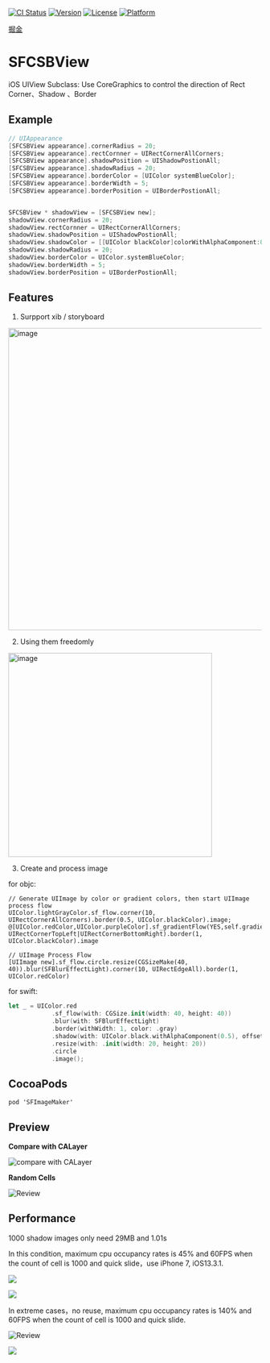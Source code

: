 [![CI Status](https://img.shields.io/travis/389185764@qq.com/SDWebImage-SFImageMaker.svg?style=flat)](https://travis-ci.org/389185764@qq.com/SDWebImage-SFImageMaker)
[![Version](https://img.shields.io/cocoapods/v/SFImageMaker.svg?style=flat)](https://cocoapods.org/pods/SFImageMaker)
[![License](https://img.shields.io/cocoapods/l/SFImageMaker.svg?style=flat)](https://cocoapods.org/pods/SFImageMaker)
[![Platform](https://img.shields.io/cocoapods/p/SFImageMaker.svg?style=flat)](https://cocoapods.org/pods/SFImageMaker)

[掘金](https://juejin.im/post/5e1e08c36fb9a030080c9427)

# SFCSBView
iOS UIView Subclass: Use CoreGraphics to control the direction of Rect Corner、Shadow 、Border
## Example
```objective-c
// UIAppearance
[SFCSBView appearance].cornerRadius = 20;
[SFCSBView appearance].rectCornner = UIRectCornerAllCorners;
[SFCSBView appearance].shadowPosition = UIShadowPostionAll;
[SFCSBView appearance].shadowRadius = 20;
[SFCSBView appearance].borderColor = [UIColor systemBlueColor];
[SFCSBView appearance].borderWidth = 5;
[SFCSBView appearance].borderPosition = UIBorderPostionAll;


SFCSBView * shadowView = [SFCSBView new];
shadowView.cornerRadius = 20;
shadowView.rectCornner = UIRectCornerAllCorners;
shadowView.shadowPosition = UIShadowPostionAll;
shadowView.shadowColor = [[UIColor blackColor]colorWithAlphaComponent:0.6];
shadowView.shadowRadius = 20;
shadowView.borderColor = UIColor.systemBlueColor;
shadowView.borderWidth = 5;
shadowView.borderPosition = UIBorderPostionAll;
```

## Features
1. Surpport xib / storyboard

<img width="600" alt="image" src="https://user-images.githubusercontent.com/16136774/178286687-4e4c50e3-44d8-458f-b83b-f7bc567ee560.png">


2. Using them freedomly

<img width="405" alt="image" src="https://user-images.githubusercontent.com/16136774/178287207-569fade1-eda0-489f-b4c3-791838cfd86b.png">

3. Create and process image

for objc:
```objc
// Generate UIImage by color or gradient colors, then start UIImage process flow
UIColor.lightGrayColor.sf_flow.corner(10, UIRectCornerAllCorners).border(0.5, UIColor.blackColor).image;
@[UIColor.redColor,UIColor.purpleColor].sf_gradientFlow(YES,self.gradientButton.frame.size).corner(10, UIRectCornerTopLeft|UIRectCornerBottomRight).border(1, UIColor.blackColor).image

// UIImage Process Flow
[UIImage new].sf_flow.circle.resize(CGSizeMake(40, 40)).blur(SFBlurEffectLight).corner(10, UIRectEdgeAll).border(1, UIColor.redColor)
```

for swift:
```swift
let _ = UIColor.red
            .sf_flow(with: CGSize.init(width: 40, height: 40))
            .blur(with: SFBlurEffectLight)
            .border(withWidth: 1, color: .gray)
            .shadow(with: UIColor.black.withAlphaComponent(0.5), offset: .init(width: 10, height: 10), blurRadius: 10)
            .resize(with: .init(width: 20, height: 20))
            .circle
            .image();
```


## CocoaPods
```
pod 'SFImageMaker'
```

## Preview

**Compare with CALayer**

![compare with CALayer](https://silverfruity.github.io/assets/img/UICornerShadowView_1.a69ce9a7.jpeg)

**Random Cells**

![Review](https://silverfruity.github.io/assets/img/UICornerShadowView_2.51bb194d.jpeg)





## Performance

1000 shadow images only need 29MB and 1.01s

In this condition, maximum cpu occupancy rates is 45% and 60FPS when the count of cell is 1000 and quick slide，use iPhone 7, iOS13.3.1.

![](https://silverfruity.github.io/assets/img/UICornerShadowView_2.51bb194d.jpeg)

![](https://silverfruity.github.io/assets/img/UICornerShadowView_3.a15b93dd.jpeg)

In extreme cases，no reuse,  maximum cpu occupancy rates is 140% and 60FPS when the count of cell is 1000 and quick slide.

![Review](https://silverfruity.github.io/assets/img/UICornerShadowView_4.3697f58a.jpeg)

![](https://silverfruity.github.io/assets/img/UICornerShadowView_5.c12a9d56.jpeg)
